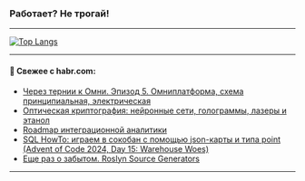 ### Работает? Не трогай!

---
<!--
#### 🛠️ Technical stack:

![Java](https://img.shields.io/badge/Java-informational?logo=Oracle&style=flat&logoColor=white&color=FF4500)
![Kotlin](https://img.shields.io/badge/Kotlin-informational?logo=Kotlin&style=flat&logoColor=white&color=774D97)
![TS](https://img.shields.io/badge/TypeScript-informational?logo=typeScript&style=flat&logoColor=black&color=017acc)
![Python](https://img.shields.io/badge/Python-informational?logo=Python&style=flat&logoColor=black&color=ffdd54) <br>
![Spring](https://img.shields.io/badge/Spring-informational?logo=Spring&style=flat&logoColor=white&color=6DB33F) 
![SpringBoot](https://img.shields.io/badge/SpringBoot-informational?logo=SpringBoot&style=flat&logoColor=white&color=6DB33F)
![Nest](https://img.shields.io/badge/NestJS-informational?logo=NestJS&style=flat&logoColor=white&color=E0234E) 
![NodeJS](https://img.shields.io/badge/NodeJS-informational?logo=node.js&style=flat&logoColor=white&color=70A760)<br>
![PostgreSQL](https://img.shields.io/badge/PostgreSQL-informational?logo=PostgreSQL&style=flat&logoColor=white&color=DAA520)
![MongoDB](https://img.shields.io/badge/MongoDB-informational?logo=MongoDB&style=flat&logoColor=white&color=870000)
![Apache](https://img.shields.io/badge/Apache-informational?logo=apache&style=flat&logoColor=white&color=f74e28)

___ 
-->

<!--- #### 🛠️ : --->

[![Top Langs](https://github-readme-stats-82jvfl3w3-advtsettinggmailcoms-projects.vercel.app/api/top-langs/?username=zloylis&langs_count=10&hide_title=true&title_color=e6edf3&size_weight=0.5&count_weight=0.5&layout=compact&hide_progress=true&hide_border=true&theme=dracula)](https://github.com/zloylis)

<!---


####  :octocat:&nbsp;&nbsp; Статистика:

![GitHub stats](https://github-readme-stats-u2qms2cxw-advtsettinggmailcoms-projects.vercel.app/api?username=zloylis&show_icons=true&hide_border=true&theme=dracula&title_color=e6edf3&include_all_commits=true&count_private=true&hide_rank=false&hide_title=true&rank_icon=github)
-->
---

#### 💬 Свежее с habr.com:

<!-- BLOG-POST-LIST:START -->
- [Через тернии к Омни. Эпизод 5. Омниплатформа, схема принципиальная, электрическая](https://habr.com/ru/companies/vtb/articles/869954/?utm_source=habrahabr&utm_medium=rss&utm_campaign=869954)
- [Оптическая криптография: нейронные сети, голограммы, лазеры и этанол](https://habr.com/ru/companies/ua-hosting/articles/879288/?utm_source=habrahabr&utm_medium=rss&utm_campaign=879288)
- [Roadmap интеграционной аналитики](https://habr.com/ru/companies/surfstudio/articles/879144/?utm_source=habrahabr&utm_medium=rss&utm_campaign=879144)
- [SQL HowTo: играем в сокобан с помощью json-карты и типа point &lpar;Advent of Code 2024, Day 15: Warehouse Woes&rpar;](https://habr.com/ru/companies/tensor/articles/879548/?utm_source=habrahabr&utm_medium=rss&utm_campaign=879548)
- [Еще раз о забытом. Roslyn Source Generators](https://habr.com/ru/articles/879592/?utm_source=habrahabr&utm_medium=rss&utm_campaign=879592)
<!-- BLOG-POST-LIST:END -->

---
